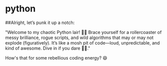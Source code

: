 # python

##Alright, let’s punk it up a notch:  

"Welcome to my chaotic Python lair! 🐍💥 Brace yourself for a rollercoaster of messy brilliance, rogue scripts, and wild algorithms that may or may not explode (figuratively). It’s like a mosh pit of code—loud, unpredictable, and kind of awesome. Dive in if you dare 🤘🔥."  

How's that for some rebellious coding energy? 😄
